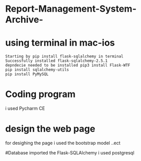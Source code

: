 # Report-Management-System-Archive-
# using terminal in mac-ios
    Starting by pip install flask-sqlalchemy in terminal
    Successfully installed flask-sqlalchemy-2.5.1
    depndecie needed to be installed pip3 install Flask-WTF
    pip install sqlalchemy-utils
    pip install PyMySQL
    
# Coding program 
 i used Pycharm CE
# design the web page 
for desighing the page i used the bootstrap model ..ect

#Database
   imported the Flask-SQLAlchemy
   i used postgresql  
